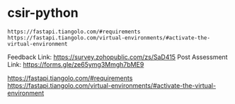 ﻿# csir-python

    https://fastapi.tiangolo.com/#requirements
    https://fastapi.tiangolo.com/virtual-environments/#activate-the-virtual-environment



Feedback Link: https://survey.zohopublic.com/zs/SaD415
Post Assessment Link: https://forms.gle/ze65ymg3Mmgh7bME9

https://fastapi.tiangolo.com/#requirements
https://fastapi.tiangolo.com/virtual-environments/#activate-the-virtual-environment
